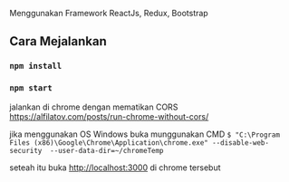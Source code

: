Menggunakan Framework ReactJs, Redux, Bootstrap

## Cara Mejalankan

### `npm install`
### `npm start`

jalankan di chrome dengan mematikan CORS 
https://alfilatov.com/posts/run-chrome-without-cors/

jika menggunakan OS Windows
buka munggunakan CMD
`$ "C:\Program Files (x86)\Google\Chrome\Application\chrome.exe" --disable-web-security  --user-data-dir=~/chromeTemp`

seteah itu buka [http://localhost:3000](http://localhost:3000) di chrome tersebut
